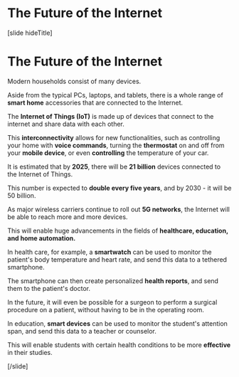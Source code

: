 # The Future of the Internet

[slide hideTitle]

# The Future of the Internet

Modern households consist of many devices.

Aside from the typical PCs, laptops, and tablets, there is a whole range of **smart home** accessories that are connected to the Internet.

The **Internet of Things (IoT)** is made up of devices that connect to the internet and share data with each other.

This **interconnectivity** allows for new functionalities, such as controlling your home with **voice commands**, turning the **thermostat** on and off from your **mobile device**, or even **controlling** the temperature of your car.

It is estimated that by **2025**, there will be **21 billion** devices connected to the Internet of Things.

This number is expected to **double every five years**, and by 2030 - it will be 50 billion.

As major wireless carriers continue to roll out **5G networks**, the Internet will be able to reach more and more devices.

This will enable huge advancements in the fields of **healthcare, education, and home automation.**

In health care, for example, a **smartwatch** can be used to monitor the patient's body temperature and heart rate, and send this data to a tethered smartphone.

The smartphone can then create personalized **health reports**, and send them to the patient's doctor.

In the future, it will even be possible for a surgeon to perform a surgical procedure on a patient, without having to be in the operating room.

In education, **smart devices** can be used to monitor the student's attention span, and send this data to a teacher or counselor.

This will enable students with certain health conditions to be more **effective** in their studies.

[/slide]
